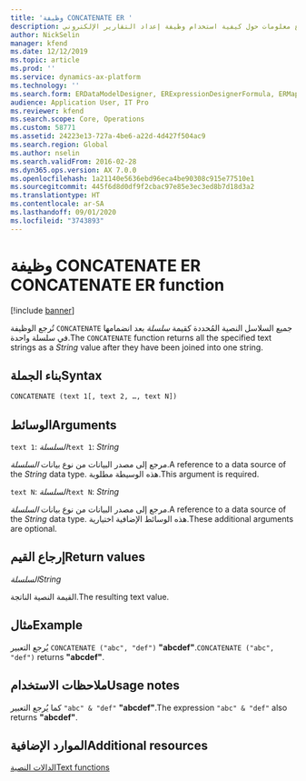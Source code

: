 ```yaml
---
title: 'وظيفة CONCATENATE ER '
description: يوفر هذا الموضوع معلومات حول كيفية استخدام وظيفة إعداد التقارير الإلكتروني CONCATENATE (ER)
author: NickSelin
manager: kfend
ms.date: 12/12/2019
ms.topic: article
ms.prod: ''
ms.service: dynamics-ax-platform
ms.technology: ''
ms.search.form: ERDataModelDesigner, ERExpressionDesignerFormula, ERMappedFormatDesigner, ERModelMappingDesigner
audience: Application User, IT Pro
ms.reviewer: kfend
ms.search.scope: Core, Operations
ms.custom: 58771
ms.assetid: 24223e13-727a-4be6-a22d-4d427f504ac9
ms.search.region: Global
ms.author: nselin
ms.search.validFrom: 2016-02-28
ms.dyn365.ops.version: AX 7.0.0
ms.openlocfilehash: 1a21140e5636ebd96eca4be90308c915e77510e1
ms.sourcegitcommit: 445f6d8d0df9f2cbac97e85e3ec3ed8b7d18d3a2
ms.translationtype: HT
ms.contentlocale: ar-SA
ms.lasthandoff: 09/01/2020
ms.locfileid: "3743893"
---
```

# <a name="concatenate-er-function"></a><span data-ttu-id="772a0-103">وظيفة CONCATENATE ER </span><span class="sxs-lookup"><span data-stu-id="772a0-103">CONCATENATE ER function</span></span>

[!include [banner](../includes/banner.md)]

<span data-ttu-id="772a0-104">تُرجع الوظيفة `CONCATENATE` جميع السلاسل النصية المُحددة كقيمة *سلسلة* بعد انضمامها في سلسلة واحدة.</span><span class="sxs-lookup"><span data-stu-id="772a0-104">The `CONCATENATE` function returns all the specified text strings as a *String* value after they have been joined into one string.</span></span>

## <a name="syntax"></a><span data-ttu-id="772a0-105">بناء الجملة</span><span class="sxs-lookup"><span data-stu-id="772a0-105">Syntax</span></span>

```vb
CONCATENATE (text 1[, text 2, …, text N])
```

## <a name="arguments"></a><span data-ttu-id="772a0-106">الوسائط</span><span class="sxs-lookup"><span data-stu-id="772a0-106">Arguments</span></span>

<span data-ttu-id="772a0-107">`text 1`: *السلسلة*</span><span class="sxs-lookup"><span data-stu-id="772a0-107">`text 1`: *String*</span></span>

<span data-ttu-id="772a0-108">مرجع إلى مصدر البيانات من نوع بيانات *السلسلة*.</span><span class="sxs-lookup"><span data-stu-id="772a0-108">A reference to a data source of the *String* data type.</span></span> <span data-ttu-id="772a0-109">هذه الوسيطة مطلوبة.</span><span class="sxs-lookup"><span data-stu-id="772a0-109">This argument is required.</span></span>

<span data-ttu-id="772a0-110">`text N`: *السلسلة*</span><span class="sxs-lookup"><span data-stu-id="772a0-110">`text N`: *String*</span></span>

<span data-ttu-id="772a0-111">مرجع إلى مصدر البيانات من نوع بيانات *السلسلة*.</span><span class="sxs-lookup"><span data-stu-id="772a0-111">A reference to a data source of the *String* data type.</span></span> <span data-ttu-id="772a0-112">هذه الوسائط الإضافية اختيارية.</span><span class="sxs-lookup"><span data-stu-id="772a0-112">These additional arguments are optional.</span></span>

## <a name="return-values"></a><span data-ttu-id="772a0-113">إرجاع القيم</span><span class="sxs-lookup"><span data-stu-id="772a0-113">Return values</span></span>

<span data-ttu-id="772a0-114">*السلسلة*</span><span class="sxs-lookup"><span data-stu-id="772a0-114">*String*</span></span>

<span data-ttu-id="772a0-115">القيمة النصية الناتجة.</span><span class="sxs-lookup"><span data-stu-id="772a0-115">The resulting text value.</span></span>

## <a name="example"></a><span data-ttu-id="772a0-116">مثال</span><span class="sxs-lookup"><span data-stu-id="772a0-116">Example</span></span>

<span data-ttu-id="772a0-117">يُرجع التعبير `CONCATENATE ("abc", "def")` **"abcdef"**.</span><span class="sxs-lookup"><span data-stu-id="772a0-117">`CONCATENATE ("abc", "def")` returns **"abcdef"**.</span></span>

## <a name="usage-notes"></a><span data-ttu-id="772a0-118">ملاحظات الاستخدام</span><span class="sxs-lookup"><span data-stu-id="772a0-118">Usage notes</span></span>

<span data-ttu-id="772a0-119">كما يُرجع التعبير `"abc" & "def"` **"abcdef"**.</span><span class="sxs-lookup"><span data-stu-id="772a0-119">The expression `"abc" & "def"` also returns **"abcdef"**.</span></span>

## <a name="additional-resources"></a><span data-ttu-id="772a0-120">الموارد الإضافية</span><span class="sxs-lookup"><span data-stu-id="772a0-120">Additional resources</span></span>

[<span data-ttu-id="772a0-121">الدالات النصية</span><span class="sxs-lookup"><span data-stu-id="772a0-121">Text functions</span></span>](er-functions-category-text.md)
